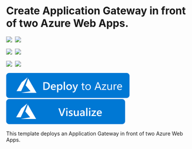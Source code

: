 # Create Application Gateway in front of two Azure Web Apps.

<IMG SRC="https://azurequickstartsservice.blob.core.windows.net/badges/201-application-gateway-webapps/PublicLastTestDate.svg" />&nbsp;
<IMG SRC="https://azurequickstartsservice.blob.core.windows.net/badges/201-application-gateway-webapps/PublicDeployment.svg" />&nbsp;

<IMG SRC="https://azurequickstartsservice.blob.core.windows.net/badges/201-application-gateway-webapps/FairfaxLastTestDate.svg" />&nbsp;
<IMG SRC="https://azurequickstartsservice.blob.core.windows.net/badges/201-application-gateway-webapps/FairfaxDeployment.svg" />&nbsp;

<IMG SRC="https://azurequickstartsservice.blob.core.windows.net/badges/201-application-gateway-webapps/BestPracticeResult.svg" />&nbsp;
<IMG SRC="https://azurequickstartsservice.blob.core.windows.net/badges/201-application-gateway-webapps/CredScanResult.svg" />&nbsp;

<a href="https://portal.azure.com/#create/Microsoft.Template/uri/https%3A%2F%2Fraw.githubusercontent.com%2FAzure%2Fazure-quickstart-templates%2Fmaster%2F201-application-gateway-webapps%2Fazuredeploy.json" target="_blank">
    <img src="https://raw.githubusercontent.com/Azure/azure-quickstart-templates/master/1-CONTRIBUTION-GUIDE/images/deploytoazure.svg?sanitize=true"/>
</a>
<a href="http://armviz.io/#/?load=https%3A%2F%2Fraw.githubusercontent.com%2FAzure%2Fazure-quickstart-templates%2Fmaster%2F201-application-gateway-webapps%2Fazuredeploy.json" target="_blank">
    <img src="https://raw.githubusercontent.com/Azure/azure-quickstart-templates/master/1-CONTRIBUTION-GUIDE/images/visualizebutton.svg?sanitize=true"/>
</a>

This template deploys an Application Gateway in front of two Azure Web Apps.

